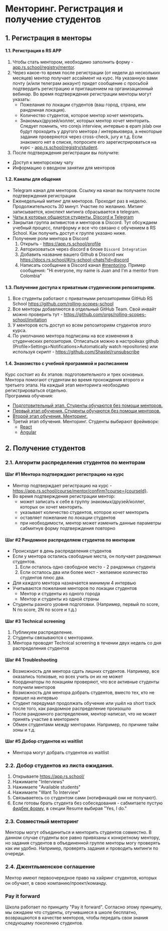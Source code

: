 # Менторинг. Регистрация и получение студентов

## 1. Регистрация в менторы
#### 1.1. Регистрация в RS APP
1. Чтобы стать ментором, необходимо заполнить форму - [app.rs.school/registry/mentor](https://app.rs.school/registry/mentor).
2. Через какое-то время после регистрации (от недели до нескольких месяцев) ментор получает ассаймент на курс.
На указанную вами почту (и/или телеграм аккаунт) придет сообщение с просьбой подтвердить регистрацию и приглашением на организационный вебинар.
Во время подтверждения регистрации менторы могут указать:
    - Пожелания по локации студентов (ваш город, страна, или рандомная локация).
    - Количество студентов, которое ментор хочет менторить.
    - Знакомых/друзей/коллег, которых ментор хочет менторить. Cледует помнить, что corejs interview, интервью в epam jslab они будут проходить у другого ментора / интервьювера, а некоторые задания проверяются через cross-check, jury и т.д. Если знакомого нет в списке, попросите его зарегистрироваться на курс - [app.rs.school/registry/student](https://app.rs.school/registry/student).
3. После подтверждения регистрации вы получите:
  - Доступ к менторскому чату
  - Информацию о вводном занятии для менторов

#### 1.2. Каналы для общения
- Telegram канал для менторов. Ссылку на канал вы получаете после подтверждения регистрации
- Еженедельный митинг для менторов. Проходит раз в неделю. Продолжительность 30 минут. Участие по желанию. Митинг записывается, конспект митинга сбрасывается в telegram. 
- [Чаты в которых общаются студенты. Discord и Telegram](https://docs.rs.school/#/rs-school-chats) 
- Закрытая группа активистов и менторов в Discord. Тут обсуждаем учебный процесс, платформу и все что связано с обучением в RS School. Как получить доступ к группе указано ниже.
- Получение роли ментора в Discord
  1. Открыть - https://app.rs.school/profile
  2. Авторизоваться через discord в блоке `Discord Integration`  
  3. Добавить название вашего Github в Discord ник https://docs.rs.school/#/rs-school-chats?id=discord
  4. Написать сообщение в Discord канал [#mentoring](https://discord.gg/fBvpUURPVm). Пример сообщения: "Hi everyone, my name is Juan and I'm a mentor from Colombia"

#### 1.3. Получение доступа к приватным студенческим репозиториям.
1. Все студенты работают с приватными репозиториями GitHub RS School https://github.com/rolling-scopes-school
2. Все менторы добавляются в отдельный GitHub Team.
Свой инвайт можно проверить тут - https://github.com/orgs/rolling-scopes-school/invitation
3. У менторов есть доступ ко всем репозиториям студентов этого курса.
4. По умолчанию ментора подписаны на все изменения в студенческих репозитория. Отписаться можно в настройках github (Profile>Settings>Notifications>Automatically watch repositories) или используя скрипт - https://github.com/Shastel/runsubscribe

#### 1.4. Знакомство с учебной программой и расписанием
Курс состоит из 4х этапов: подготовительного и трех основных. Ментора помогают студентам во время прохождения второго и третьего этапа. На каждый этап менторинга необходимо регистрироваться отдельно.  
Программа обучения:  
  - [Подготовительный этап. Студенты обучаются без помощи менторов.](https://github.com/rolling-scopes-school/tasks/tree/master/stage0)
  - [Первый этап обучения. Студенты обучаются без помощи менторов.](https://github.com/rolling-scopes-school/tasks/tree/master/stage1)
  - [Второй этап обучения. Менторинг.](https://github.com/rolling-scopes-school/tasks/tree/master/stage2)
  - Третий этап обучения. Менторинг. Студенты выбирают фреймворк:  
     - [React](https://github.com/rolling-scopes-school/tasks/tree/master/react)
     - [Angular](https://github.com/rolling-scopes-school/tasks/tree/master/angular)

## 2. Получение студентов
### 2.1. Алгоритм распределения студентов по менторам
#### Шаг #1 Ментора подтверждают регистрацию на курс
- Ментор подтверждает регистрацию на курс - https://app.rs.school/course/mentor/confirm?course={courseId}. 
- Во время подтверждения регистрации ментор: 
    - может записать к себе в группу знакомых/друзей/коллег, которых он хочет менторить.
    - указывает количество студентов, которое хочет менторить
    - оставляет пожелание по локации студентов
    - при необходимости, ментор может изменить данные параметры сабмитнув форму подтверждения повторно
#### Шаг #2 Рандомное распределяем студентов по менторам
- Происходит в день распределения студентов
- Если у ментора остались свободные места, он получает рандомных студентов. 
    1. Если осталось одно свободное место - 2 рандомных студента
    2. Если осталось два или более мест - желаемое количество студентов плюс два.
- Для каждого ментора назначается минимум 4 интервью
- Учитываются пожелания менторов по локации студентов
	- Ментор и студенты из одного города 
	- Ментор и студенты из одной страны 
- Студенты разного уровня подготовки. (Например, первый по score, N по score,  2N по score и т.д.)
#### Шаг #3 Technical screening
1. Публикуем распределение. 
2. Студенты связываются с менторами. 
3. Ментора проводят Technical screening в течении двух недель со дня распределения студентов
#### Шаг #4 Troubleshooting
- Возможность для ментора сдать лишних студентов. Например, все оказались толковые, но всех учить он их не может
- Координаторы по локациям проверяют, что все активные студенты получили менторов 
- Возможность для ментора добрать студентов, вместо тех, кто не пришел на интервью 
- Студент передумал продолжать обучение или ушёл на short track после того, как рандомное распределение произошло
- После рандомного распределения, ментор написал, что не может принять участие в менторинге
- Обмен студентами между менторами. Например, по причине тайм зоны и т.д.
#### Шаг #5 Добор студентов из waitlist
- Ментора могут добрать студентов из waitlist 

### 2.2. Добор студентов из листа ожидания.
1. Открываете https://app.rs.school/ 
2. Нажимаете "Interviews"
3. Нажимаете "Available students"
4. Нажимаете "Want To Interview"
5. Связываетесь со студентом сами (нотификаций они не получают). 
6. Если готовы брать студента без собеседования - сабмитаете пустую [фидбек форму](https://app.rs.school/course/mentor/interview-technical-screening?course=js-fe-2021Q3), в секции Resume выбирая "Yes, I do."

### 2.3. Совместный менторинг
Менторы могут объединиться и менторить студентов совместно. В данном случае студенты все равно привязаны к конкретному ментору, но задания студентов в объединенной группе менторы могу проверять как им удобно. Например, проверять задания и проводить митинги по очереди.

### 2.4. Джентльменское соглашение
Ментор имеют первоочередное право на хайринг студентов, которых он обучает, в свою компанию/проект/команду.

### Pay it forward
Школа работает по принципу "Pay it forward". Согласно этому принципу, мы ожидаем что студенты, отучившиеся в школе бесплатно, возвращаются в качестве менторов, чтобы передать свои знания следующему поколению студентов.
